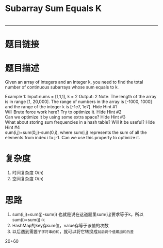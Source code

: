 # Subarray Sum Equals K
# 
-----------
# 题目链接


# 题目描述
Given an array of integers and an integer k, you need to find the total number of continuous subarrays whose sum equals to k.

Example 1:
Input:nums = [1,1,1], k = 2
Output: 2
Note:
The length of the array is in range [1, 20,000].
The range of numbers in the array is [-1000, 1000] and the range of the integer k is [-1e7, 1e7].
   Hide Hint #1  
Will Brute force work here? Try to optimize it.
   Hide Hint #2  
Can we optimize it by using some extra space?
   Hide Hint #3  
What about storing sum frequencies in a hash table? Will it be useful?
   Hide Hint #4  
sum(i,j)=sum(0,j)-sum(0,i), where sum(i,j) represents the sum of all the elements from index i to j-1. Can we use this property to optimize it.

# 复杂度
1. 时间复杂度 O(n)
2. 空间复杂度 O(n)

# 思路
1. sum(i,j)=sum(j)-sum(i) 也就是说在这道题里sum(i,j)要求等于k，所以sum(i)=sum(j)-k
2. HashMap的key存sum值，value存等于该值的次数
3. 以后遇到需要`子字符串的和`，就可以将它转换成`前后两个值累加和的差`

20+60